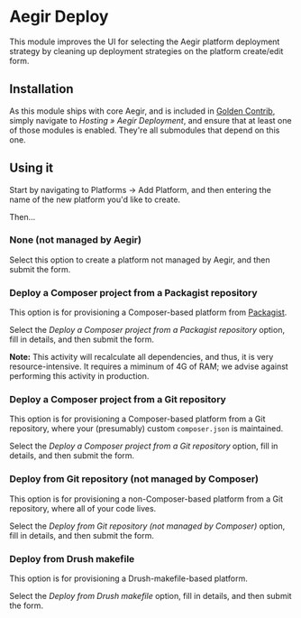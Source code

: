 Aegir Deploy
=============

This module improves the UI for selecting the Aegir platform deployment strategy by cleaning up deployment strategies on the platform create/edit form.

Installation
------------

As this module ships with core Aegir, and is included in [Golden Contrib](https://docs.aegirproject.org/develop/repositories/#golden-contrib), simply navigate to *Hosting » Aegir Deployment*, and ensure that at least one of those modules is enabled.  They're all submodules that depend on this one.

Using it
--------

Start by navigating to Platforms -> Add Platform, and then entering the name of the new platform you'd like to create.

Then...

### None (not managed by Aegir)

Select this option to create a platform not managed by Aegir, and then submit the form.

### Deploy a Composer project from a Packagist repository

This option is for provisioning a Composer-based platform from [Packagist](https://packagist.org/).

Select the *Deploy a Composer project from a Packagist repository* option, fill in details, and then submit the form.

**Note:** This activity will recalculate all dependencies, and thus, it is very resource-intensive. It requires a miminum of 4G of RAM; we advise against performing this activity in production.

### Deploy a Composer project from a Git repository

This option is for provisioning a Composer-based platform from a Git repository, where your (presumably) custom `composer.json` is maintained.

Select the *Deploy a Composer project from a Git repository* option, fill in details, and then submit the form.

### Deploy from Git repository (not managed by Composer)

This option is for provisioning a non-Composer-based platform from a Git repository, where all of your code lives.

Select the *Deploy from Git repository (not managed by Composer)* option, fill in details, and then submit the form.

### Deploy from Drush makefile

This option is for provisioning a Drush-makefile-based platform.

Select the *Deploy from Drush makefile* option, fill in details, and then submit the form.
